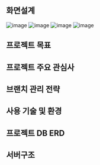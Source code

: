 ## 화면설계

![image](https://user-images.githubusercontent.com/23456264/158011724-0def314c-0df0-4869-9f52-5a012a1425f4.png)
![image](https://user-images.githubusercontent.com/23456264/158011746-1b34746d-de33-4fcb-a31c-ebcc32ad0594.png)
![image](https://user-images.githubusercontent.com/23456264/158011759-1c224ac8-49f2-4b83-8910-40933fff0092.png)
![image](https://user-images.githubusercontent.com/23456264/158011766-f8e553dd-2e7b-42ea-9f9a-86b7481c89a1.png)

## 프로젝트 목표

## 프로젝트 주요 관심사

## 브랜치 관리 전략

## 사용 기술 및 환경

## 프로젝트 DB ERD

## 서버구조

